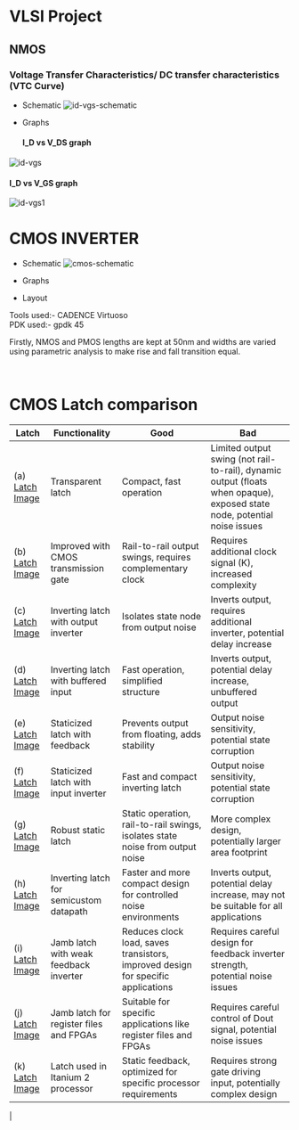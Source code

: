 # **VLSI Project**
## NMOS
### Voltage Transfer Characteristics/ DC transfer characteristics (VTC Curve)
-  Schematic
![id-vgs-schematic](https://github.com/DevinduDh/VLSI/assets/76746921/67988b57-a323-40dd-b8ec-27f88d5e847d)

- Graphs
  #### I_D vs V_DS graph
![id-vgs](https://github.com/DevinduDh/VLSI/assets/76746921/ba4c9f6f-701f-43fd-955c-28a10901f055)

  #### I_D vs V_GS graph
  ![id-vgs1](https://github.com/DevinduDh/VLSI/assets/76746921/3d05363e-fa08-4a6a-aa7e-a0ff4bd61212)
# CMOS INVERTER

-  Schematic
![cmos-schematic](https://github.com/DevinduDh/VLSI/assets/76746921/b789add5-c4e5-4842-99f8-b3794c2b66a5)


-   Graphs


-   Layout

Tools used:- CADENCE Virtuoso <br>
PDK used:- gpdk 45

Firstly, NMOS and PMOS lengths are kept at 50nm and widths are varied using parametric analysis to make rise and fall transition equal.

<br>

# CMOS Latch comparison

| Latch          | Functionality                                    | Good                                                                                   | Bad                                                                                                                     |
|----------------|--------------------------------------------------|----------------------------------------------------------------------------------------|-------------------------------------------------------------------------------------------------------------------------|
| (a) [Latch Image](url_to_image_a)           | Transparent latch                                | Compact, fast operation                                                                | Limited output swing (not rail-to-rail), dynamic output (floats when opaque), exposed state node, potential noise issues  |
| (b) [Latch Image](url_to_image_b)           | Improved with CMOS transmission gate            | Rail-to-rail output swings, requires complementary clock                                 | Requires additional clock signal (K), increased complexity                                                            |
| (c) [Latch Image](url_to_image_c)           | Inverting latch with output inverter            | Isolates state node from output noise                                                    | Inverts output, requires additional inverter, potential delay increase                                                  |
| (d) [Latch Image](url_to_image_d)           | Inverting latch with buffered input              | Fast operation, simplified structure                                                     | Inverts output, potential delay increase, unbuffered output                                                             |
| (e) [Latch Image](url_to_image_e)           | Staticized latch with feedback                   | Prevents output from floating, adds stability                                           | Output noise sensitivity, potential state corruption                                                                   |
| (f) [Latch Image](url_to_image_f)           | Staticized latch with input inverter             | Fast and compact inverting latch                                                        | Output noise sensitivity, potential state corruption                                                                   |
| (g) [Latch Image](url_to_image_g)           | Robust static latch                               | Static operation, rail-to-rail swings, isolates state noise from output noise              | More complex design, potentially larger area footprint                                                                 |
| (h) [Latch Image](url_to_image_h)           | Inverting latch for semicustom datapath          | Faster and more compact design for controlled noise environments                         | Inverts output, potential delay increase, may not be suitable for all applications                                       |
| (i) [Latch Image](url_to_image_i)           | Jamb latch with weak feedback inverter           | Reduces clock load, saves transistors, improved design for specific applications           | Requires careful design for feedback inverter strength, potential noise issues                                            |
| (j) [Latch Image](url_to_image_j)           | Jamb latch for register files and FPGAs          | Suitable for specific applications like register files and FPGAs                           | Requires careful control of Dout signal, potential noise issues                                                         |
| (k) [Latch Image](url_to_image_k)           | Latch used in Itanium 2 processor               | Static feedback, optimized for specific processor requirements                            | Requires strong gate driving input, potentially complex design                                                          |
|  
